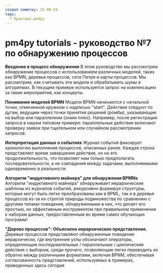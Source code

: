 ```yaml
---
создал заметку: 25-06-24
tags:
  - Практика-pm4py
---
```

# pm4py tutorials - руководство №7 по обнаружению процессов

**Введение в процесс обнаружения** В этом руководстве мы рассмотрим обнаружение процессов с использованием различных моделей, таких как BPMN, деревья процессов, сети Петри и карты процессов. Мы рассмотрим, как считывать эти модели и обрабатывать шумы в алгоритмах. В текущем примере используется запрос на компенсацию за такие мероприятия, как концерты.

**Понимание моделей BPMN** Модели BPMN начинаются с начальной точки, отмеченной кружком с надписью "start". Действия следуют по дугам, ведущим через точки принятия решений (ромбы), указывающие на выбор или параллелизм (знаки плюс). Например, после регистрации запроса в нашем типовом примере: параллельные действия включают проверку заявок при тщательном или случайном рассмотрении запросов.

**Интерпретация данных о событиях** Журнал событий фиксирует хронологию выполнения процессов, описанных ранее. Каждая строка представляет время завершения действия, но не его продолжительность, что позволяет нам только предполагать последовательности, а не совпадения между задачами, выполняемыми одновременно в реальности.

**Алгоритм "индуктивного майнера" для обнаружения BPMNs** Алгоритм "индуктивного майнера" обнаруживает иерархические шаблоны из журналов событий, рекурсивно формируя структуры, которые могут быть легко преобразованы как в BPML, так и в деревья процессов из-за их строгой природы подмножества по сравнению с другими типами поведения, обнаруженными в них, что делает его простым, но эффективным инструментом при правильном применении к наборам данных, предоставленным во время самих обучающих программ!

**"Дерево процессов": Объяснено иерархическое представление.** Деревья процессов представляют обнаруженные поведения иерархически, где внутренние узлы обозначают операторы, определяющие последовательные / параллельные / циклические действия с выбором, среди прочего, позволяющие легко переводить их обратно между различными форматами, включая BPNM, обеспечивая согласованность представлений, используемых в примерах, приведенных здесь сегодня